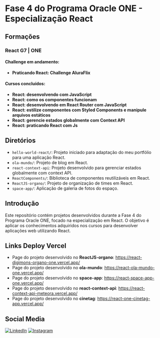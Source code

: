 # Fase 4 do Programa Oracle ONE - Especialização React

## Formações

### React G7 | ONE

#### Challenge em andamento:

- **Praticando React: Challenge AluraFlix** 

#### Cursos concluídos:

- **React: desenvolvendo com JavaScript**
- **React: como os componentes funcionam**
- **React: desenvolvendo em React Router com JavaScript**
- **React: estilize componentes com Styled Components e manipule arquivos estáticos**
- **React: gerencie estados globalmente com Context API**
- **React: praticando React com Js**

## Diretórios

- `hello-world-react/`: Projeto iniciado para adaptação do meu portfólio para uma aplicação React.
- `ola-mundo/`: Projeto de blog em React.
- `react-context-api`: Projeto desenvolvido para gerenciar estados globalmente com context API.
- `ReactComponents/`: Biblioteca de componentes reutilizáveis em React.
- `ReactJS-organo/`: Projeto de organização de times em React.
- `space-app/`: Aplicação de galeria de fotos do espaço.

## Introdução

Este repositório contém projetos desenvolvidos durante a Fase 4 do Programa Oracle ONE, focado na especialização em React. O objetivo é aplicar os conhecimentos adquiridos nos cursos para desenvolver aplicações web utilizando React.

## Links Deploy Vercel

- Page do projeto desenvolvido no **ReactJS-organo**: https://react-digimons-organo-one.vercel.app/
- Page do projeto desenvolvido no **ola-mundo**: https://react-ola-mundo-one.vercel.app/
- Page do projeto desenvolvido no **space-app**: https://react-space-app-one.vercel.app/
- Page do projeto desenvolvido no **react-context-api**: https://react-context-api-meteora.vercel.app/
- Page do projeto desenvolvido no **cinetag**: https://react-one-cinetag-app.vercel.app/

## Social Media

[![LinkedIn](https://img.shields.io/badge/linkedin-%230077B5.svg?style=for-the-badge&logo=linkedin&logoColor=white)](https://linkedin.com/in/lucas-dickmann)
[![Instagram](https://img.shields.io/badge/Instagram-%23E4405F.svg?style=for-the-badge&logo=Instagram&logoColor=white)](https://instagram.com/luksdickmann)
